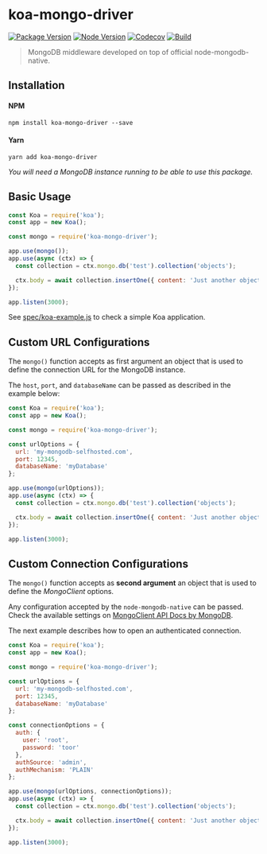 # koa-mongo-driver

[![Package Version][npm-badge]][npm-url]
[![Node Version][node-badge]][node-url]
[![Codecov][codecov-badge]][codecov-url]
[![Build][travis-badge]][travis-url]

>MongoDB middleware developed on top of official node-mongodb-native.

## Installation

#### NPM
```
npm install koa-mongo-driver --save
```

#### Yarn
```
yarn add koa-mongo-driver
```

*You will need a MongoDB instance running to be able to use this package.*

## Basic Usage
```js
const Koa = require('koa');
const app = new Koa();

const mongo = require('koa-mongo-driver');

app.use(mongo());
app.use(async (ctx) => {
  const collection = ctx.mongo.db('test').collection('objects');

  ctx.body = await collection.insertOne({ content: 'Just another object.' });
});

app.listen(3000);
```

See [spec/koa-example.js](./spec/koa-example.js) to check a simple Koa application.

## Custom URL Configurations
The `mongo()` function accepts as first argument an object that is used to define the connection URL for the MongoDB instance.

The `host`, `port`, and `databaseName` can be passed as described in the example below:

```js
const Koa = require('koa');
const app = new Koa();

const mongo = require('koa-mongo-driver');

const urlOptions = {
  url: 'my-mongodb-selfhosted.com',
  port: 12345,
  databaseName: 'myDatabase'
};

app.use(mongo(urlOptions));
app.use(async (ctx) => {
  const collection = ctx.mongo.db('test').collection('objects');

  ctx.body = await collection.insertOne({ content: 'Just another object.' });
});

app.listen(3000);
```

## Custom Connection Configurations
The `mongo()` function accepts as **second argument** an object that is used to define the *MongoClient* options.

Any configuration accepted by the `node-mongodb-native` can be passed. Check the available settings on [MongoClient API Docs by MongoDB](http://mongodb.github.io/node-mongodb-native/3.0/api/MongoClient.html#.connect).

The next example describes how to open an authenticated connection.

```js
const Koa = require('koa');
const app = new Koa();

const mongo = require('koa-mongo-driver');

const urlOptions = {
  url: 'my-mongodb-selfhosted.com',
  port: 12345,
  databaseName: 'myDatabase'
};

const connectionOptions = {
  auth: {
    user: 'root',
    password: 'toor'
  },
  authSource: 'admin',
  authMechanism: 'PLAIN'
};

app.use(mongo(urlOptions, connectionOptions));
app.use(async (ctx) => {
  const collection = ctx.mongo.db('test').collection('objects');

  ctx.body = await collection.insertOne({ content: 'Just another object.' });
});

app.listen(3000);
```

[npm-badge]: https://img.shields.io/npm/v/koa-mongo-driver.svg?style=flat-square
[npm-url]: https://www.npmjs.com/package/koa

[node-badge]: https://img.shields.io/node/v/koa-mongo-driver.svg?style=flat
[node-url]: http://nodejs.org/download/

[codecov-badge]: https://codecov.io/gh/caique/koa-mongo-driver/branch/master/graph/badge.svg
[codecov-url]: https://codecov.io/gh/caique/koa-mongo-driver

[travis-badge]: https://travis-ci.org/caique/koa-mongo-driver.svg?branch=master
[travis-url]: https://travis-ci.org/caique/koa-mongo-driver
